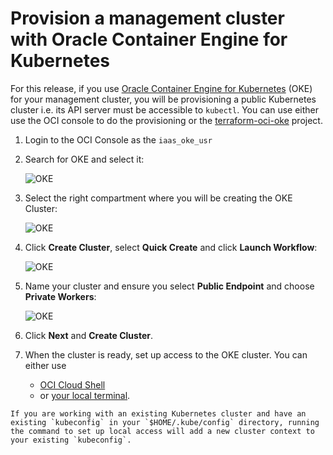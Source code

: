 # Provision a management cluster with Oracle Container Engine for Kubernetes

For this release, if you use [Oracle Container Engine for Kubernetes][oke] (OKE) for your management cluster, you will be provisioning a public Kubernetes cluster i.e. its API server must be accessible to `kubectl`. You can use either use the OCI console to do the provisioning or the [terraform-oci-oke][terraform-oci-oke] project.

1. Login to the OCI Console as the `iaas_oke_usr`

1. Search for OKE and select it:

   ![OKE](../../images/oke_1.png)

1. Select the right compartment where you will be creating the OKE Cluster:

   ![OKE](../../images/oke_2.png)

1. Click **Create Cluster**, select **Quick Create** and click **Launch Workflow**:

   ![OKE](../../images/oke_3.png)

1. Name your cluster and ensure you select **Public Endpoint** and choose **Private Workers**:

   ![OKE](../../images/oke_4.png)

1. Click **Next** and **Create Cluster**.

1. When the cluster is ready, set up access to the OKE cluster. You can either use
   - [OCI Cloud Shell](https://docs.oracle.com/en-us/iaas/Content/ContEng/Tasks/contengdownloadkubeconfigfile.htm#cloudshelldownload)
   - or [your local terminal](https://docs.oracle.com/en-us/iaas/Content/ContEng/Tasks/contengdownloadkubeconfigfile.htm#localdownload).

```admonish warning
If you are working with an existing Kubernetes cluster and have an existing `kubeconfig` in your `$HOME/.kube/config` directory, running the command to set up local access will add a new cluster context to your existing `kubeconfig`.
```

[management_cluster]: https://cluster-api.sigs.k8s.io/user/concepts.html#management-cluster
[oke]: https://docs.oracle.com/en-us/iaas/Content/ContEng/home.htm
[terraform-oci-oke]: https://github.com/oracle-terraform-modules/terraform-oci-oke
